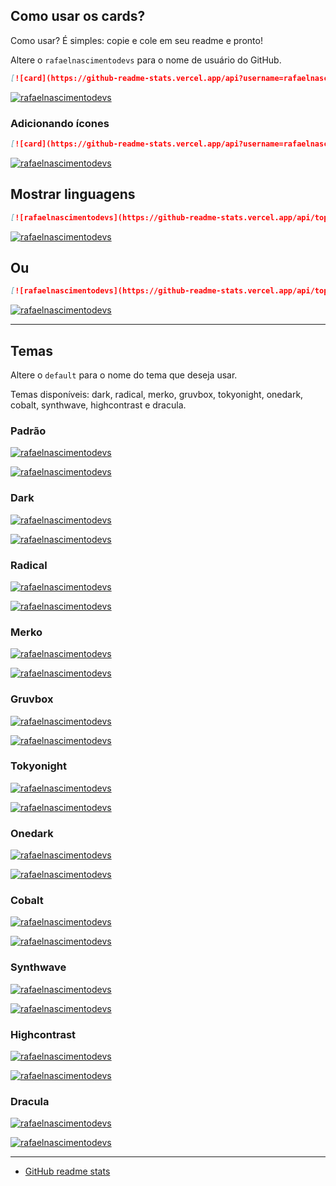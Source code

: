 ## Como usar os cards?

Como usar? É simples: copie e cole em seu readme e pronto!

Altere o `rafaelnascimentodevs` para o nome de usuário do GitHub.

```md
[![card](https://github-readme-stats.vercel.app/api?username=rafaelnascimentodevs&theme=default)](https://github.comrafaelnascimentodevs/github-readme-stats)
```

[![rafaelnascimentodevs](https://github-readme-stats.vercel.app/api?username=rafaelnascimentodevs&theme=default)](https://github.comrafaelnascimentodevs/github-readme-stats)

### Adicionando ícones

```md
[![card](https://github-readme-stats.vercel.app/api?username=rafaelnascimentodevs&theme=default&show_icons=true)](https://github.comrafaelnascimentodevs/github-readme-stats)
```

[![rafaelnascimentodevs](https://github-readme-stats.vercel.app/api?username=rafaelnascimentodevs&theme=default&show_icons=true)](https://github.comrafaelnascimentodevs/github-readme-stats)

## Mostrar linguagens

```md
[![rafaelnascimentodevs](https://github-readme-stats.vercel.app/api/top-langs/?username=rafaelnascimentodevs&hide=html&layout=compact&theme=default)](https://github.comrafaelnascimentodevs/github-readme-stats)
```

[![rafaelnascimentodevs](https://github-readme-stats.vercel.app/api/top-langs/?username=rafaelnascimentodevs&hide=html&layout=compact&theme=default)](https://github.comrafaelnascimentodevs/github-readme-stats)

## Ou

```md
[![rafaelnascimentodevs](https://github-readme-stats.vercel.app/api/top-langs/?username=rafaelnascimentodevs&layout=compact)](https://github.comrafaelnascimentodevs/github-readme-stats)
```

[![rafaelnascimentodevs](https://github-readme-stats.vercel.app/api/top-langs/?username=rafaelnascimentodevs&layout=compact)](https://github.comrafaelnascimentodevs/github-readme-stats)

---

## Temas

Altere o `default` para o nome do tema que deseja usar.

Temas disponíveis: dark, radical, merko, gruvbox, tokyonight, onedark, cobalt, synthwave, highcontrast e dracula.

### Padrão

[![rafaelnascimentodevs](https://github-readme-stats.vercel.app/api?username=rafaelnascimentodevs&theme=default)](https://github.comrafaelnascimentodevs/github-readme-stats)

[![rafaelnascimentodevs](https://github-readme-stats.vercel.app/api/top-langs/?username=rafaelnascimentodevs&hide=html&layout=compact&theme=default)](https://github.comrafaelnascimentodevs/github-readme-stats)

### Dark

[![rafaelnascimentodevs](https://github-readme-stats.vercel.app/api?username=rafaelnascimentodevs&theme=dark)](https://github.comrafaelnascimentodevs/github-readme-stats)

[![rafaelnascimentodevs](https://github-readme-stats.vercel.app/api/top-langs/?username=rafaelnascimentodevs&hide=html&layout=compact&theme=dark)](https://github.comrafaelnascimentodevs/github-readme-stats)

### Radical

[![rafaelnascimentodevs](https://github-readme-stats.vercel.app/api?username=rafaelnascimentodevs&theme=radical)](https://github.comrafaelnascimentodevs/github-readme-stats)

[![rafaelnascimentodevs](https://github-readme-stats.vercel.app/api/top-langs/?username=rafaelnascimentodevs&hide=html&layout=compact&theme=radical)](https://github.comrafaelnascimentodevs/github-readme-stats)

### Merko

[![rafaelnascimentodevs](https://github-readme-stats.vercel.app/api?username=rafaelnascimentodevs&theme=merko)](https://github.comrafaelnascimentodevs/github-readme-stats)

[![rafaelnascimentodevs](https://github-readme-stats.vercel.app/api/top-langs/?username=rafaelnascimentodevs&hide=html&layout=compact&theme=merko)](<[https://github.com/rafaelnascimentodevs/](https://github.comrafaelnascimentodevs/github-readme-stats)>)

### Gruvbox

[![rafaelnascimentodevs](https://github-readme-stats.vercel.app/api?username=rafaelnascimentodevs&theme=gruvbox)](https://github.comrafaelnascimentodevs/github-readme-stats)

[![rafaelnascimentodevs](https://github-readme-stats.vercel.app/api/top-langs/?username=rafaelnascimentodevs&hide=html&layout=compact&theme=gruvbox)](https://github.comrafaelnascimentodevs/github-readme-stats)

### Tokyonight

[![rafaelnascimentodevs](https://github-readme-stats.vercel.app/api?username=rafaelnascimentodevs&theme=tokyonight)](https://github.comrafaelnascimentodevs/github-readme-stats)

[![rafaelnascimentodevs](https://github-readme-stats.vercel.app/api/top-langs/?username=rafaelnascimentodevs&hide=html&layout=compact&theme=tokyonight)](https://github.comrafaelnascimentodevs/github-readme-stats)

### Onedark

[![rafaelnascimentodevs](https://github-readme-stats.vercel.app/api?username=rafaelnascimentodevs&theme=onedark)](https://github.comrafaelnascimentodevs/github-readme-stats)

[![rafaelnascimentodevs](https://github-readme-stats.vercel.app/api/top-langs/?username=rafaelnascimentodevs&hide=html&layout=compact&theme=onedark)](https://github.comrafaelnascimentodevs/github-readme-stats)

### Cobalt

[![rafaelnascimentodevs](https://github-readme-stats.vercel.app/api?username=rafaelnascimentodevs&theme=cobalt)](https://github.comrafaelnascimentodevs/github-readme-stats)

[![rafaelnascimentodevs](https://github-readme-stats.vercel.app/api/top-langs/?username=rafaelnascimentodevs&hide=html&layout=compact&theme=cobalt)](https://github.comrafaelnascimentodevs/github-readme-stats)

### Synthwave

[![rafaelnascimentodevs](https://github-readme-stats.vercel.app/api?username=rafaelnascimentodevs&theme=synthwave)](https://github.comrafaelnascimentodevs/github-readme-stats)

[![rafaelnascimentodevs](https://github-readme-stats.vercel.app/api/top-langs/?username=rafaelnascimentodevs&hide=html&layout=compact&theme=synthwave)](https://github.comrafaelnascimentodevs/github-readme-stats)

### Highcontrast

[![rafaelnascimentodevs](https://github-readme-stats.vercel.app/api?username=rafaelnascimentodevs&theme=highcontrast)](https://github.comrafaelnascimentodevs/github-readme-stats)

[![rafaelnascimentodevs](https://github-readme-stats.vercel.app/api/top-langs/?username=rafaelnascimentodevs&hide=html&layout=compact&theme=highcontrast)](https://github.comrafaelnascimentodevs/github-readme-stats)

### Dracula

[![rafaelnascimentodevs](https://github-readme-stats.vercel.app/api?username=rafaelnascimentodevs&theme=dracula)](https://github.comrafaelnascimentodevs/github-readme-stats)

[![rafaelnascimentodevs](https://github-readme-stats.vercel.app/api/top-langs/?username=rafaelnascimentodevs&hide=html&layout=compact&theme=dracula)](https://github.comrafaelnascimentodevs/github-readme-stats)

---

- [GitHub readme stats](https://github.comrafaelnascimentodevs/github-readme-stats)
